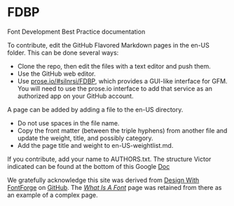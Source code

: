 # FDBP
Font Development Best Practice documentation

To contribute, edit the GitHub Flavored Markdown pages in the en-US folder. 
This can be done several ways:
- Clone the repo, then edit the files with a text editor and push them.
- Use the GitHub web editor.
- Use [prose.io/#silnrsi/FDBP](http://prose.io/#silnrsi/FDBP), which provides a GUI-like interface for GFM.
You will need to use the prose.io interface to add that service 
as an authorized app on your GitHub account.

A page can be added by adding a file to the en-US directory.
- Do not use spaces in the file name.
- Copy the front matter (between the triple hyphens) from another file and update the 
weight, title, and possibly category.
- Add the page title and weight to en-US-weightlist.md.

If you contribute, add your name to AUTHORS.txt. The structure Victor indicated can be found
at the bottom of this Google [Doc](https://docs.google.com/document/d/1F0K-oYRw6ZqHvM1TT2k0_CkQuv-pJqvRQgQXNUb02IA/edit#heading=h.zhldii2y6sjb)

We gratefully acknowledge this site was derived from [Design With FontForge] on [GitHub]. The [_What Is A Font_](https://silnrsi.github.io/FDBP/en-US/What_Is_a_Font.html) page was retained from there as an example of a complex page.

[Design With FontForge]: http://designwithfontforge
[GitHub]: https://github.com/fontforge/designwithfontforge.com
